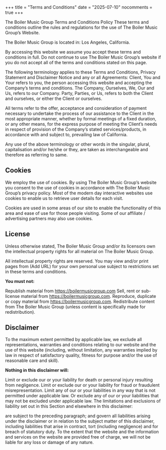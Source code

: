 +++
title = "Terms and Conditions"
date = "2025-07-10"
nocomments = true
+++

The Boiler Music Group Terms and Conditions Policy
These terms and conditions outline the rules and regulations for the use of The Boiler Music Group’s Website.

The Boiler Music Group is located in: Los Angeles, California.

By accessing this website we assume you accept these terms and conditions in full. Do not continue to use The Boiler Music Group’s website if you do not accept all of the terms and conditions stated on this page.

The following terminology applies to these Terms and Conditions, Privacy Statement and Disclaimer Notice and any or all Agreements: Client, You and Your refers to you, the person accessing this website and accepting the Company’s terms and conditions. The Company, Ourselves, We, Our and Us, refers to our Company. Party, Parties, or Us, refers to both the Client and ourselves, or either the Client or ourselves.

All terms refer to the offer, acceptance and consideration of payment necessary to undertake the process of our assistance to the Client in the most appropriate manner, whether by formal meetings of a fixed duration, or any other means, for the express purpose of meeting the Client’s needs in respect of provision of the Company’s stated services/products, in accordance with and subject to, prevailing law of California.

Any use of the above terminology or other words in the singular, plural, capitalisation and/or he/she or they, are taken as interchangeable and therefore as referring to same.

## Cookies

We employ the use of cookies. By using The Boiler Music Group’s website you consent to the use of cookies in accordance with The Boiler Music Group’s privacy policy. Most of the modern day interactive websites use cookies to enable us to retrieve user details for each visit.

Cookies are used in some areas of our site to enable the functionality of this area and ease of use for those people visiting. Some of our affiliate / advertising partners may also use cookies.

## License

Unless otherwise stated, The Boiler Music Group and/or its licensors own the intellectual property rights for all material on The Boiler Music Group.

All intellectual property rights are reserved. You may view and/or print pages from (Add URL) for your own personal use subject to restrictions set in these terms and conditions.

**You must not:**

Republish material from https://boilermusicgroup.com
Sell, rent or sub-license material from https://boilermusicgroup.com.
Reproduce, duplicate or copy material from https://boilermusicgroup.com.
Redistribute content from The Boiler Music Group (unless content is specifically made for redistribution).

## Disclaimer

To the maximum extent permitted by applicable law, we exclude all representations, warranties and conditions relating to our website and the use of this website (including, without limitation, any warranties implied by law in respect of satisfactory quality, fitness for purpose and/or the use of reasonable care and skill).

**Nothing in this disclaimer will:**

Limit or exclude our or your liability for death or personal injury resulting from negligence.
Limit or exclude our or your liability for fraud or fraudulent misrepresentation.
Limit any of our or your liabilities in any way that is not permitted under applicable law.
Or exclude any of our or your liabilities that may not be excluded under applicable law.
The limitations and exclusions of liability set out in this Section and elsewhere in this disclaimer:

are subject to the preceding paragraph; and
govern all liabilities arising under the disclaimer or in relation to the subject matter of this disclaimer, including liabilities that arise in contract, tort (including negligence) and for breach of statutory duty.
To the extent that the website and the information and services on the website are provided free of charge, we will not be liable for any loss or damage of any nature.